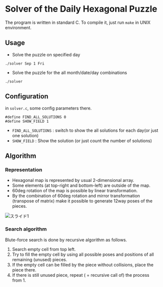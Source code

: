 # Solver of the Daily Hexagonal Puzzle

The program is written in standard C. To compile it, just run `make` in UNIX environment.

## Usage

* Solve the puzzle on specified day
```
./solver Sep 1 Fri
```

* Solve the puzzle for the all month/date/day combinations
```
./solver
```

## Configuration

in `solver.c`, some config parameters there.

```
#define FIND_ALL_SOLUTIONS 0
#define SHOW_FIELD 1
```

* `FIND_ALL_SOLUTIONS` : switch to show the all solutions for each day(or just one solution)
* `SHOW_FIELD` : Show the solution (or just count the number of solutions)

## Algorithm

### Representation

* Hexagonal map is represented by usual 2-dimensional array.
* Some elements (at top-right and bottom-left) are outside of the map.
* 60deg rotation of the map is possible by linear transformation.
* By the combination of 60deg rotation and mirror transformation (transpose of matrix) make it possible to generate 12way poses of the pieces.

![スライド1](https://user-images.githubusercontent.com/86639425/159246601-a743e4ad-03d5-4c60-bbd7-1d96e4da48be.jpeg)

### Search algorithm

Blute-force search is done by recursive algorithm as follows.

1. Search empty cell from top left.
2. Try to fill the empty cell by using all possible poses and positions of all remaining (unused) pieces.
3. If the empty cell can be filled by the piece without collisions, place the piece there.
4. If there is still unused piece, repeat ( = recursive call of) the process from 1.
